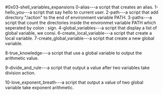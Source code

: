 #0x03-shell_variables_expansions
0-alias---a script that creates an alias.
1-hello_you---a script that say hello to current user.
2-path---a script that add directory "/action" to the end of environment variable PATH.
3-paths---a script that count the directories inside the environmet variable PATH which seperated by colon : sign.
4-global_variables---a script that display a list of global variable, we consi.
6-create_local_variable---a script that create a local variable.
7-create_global_variable---a script that create a new global variable.

8-true_knowledge---a script that use a global variable to output the arithmetic value.

9-divide_and_rule---a script that output a value after two variables take division action.

10-love_exponent_breath---a script that output a value of two global variable take exponent arithmetic.

